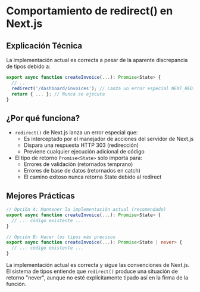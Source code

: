 # Comportamiento de redirect() en Next.js

## Explicación Técnica

La implementación actual es correcta a pesar de la aparente discrepancia de tipos debido a:

```typescript
export async function createInvoice(...): Promise<State> {
  // ...
  redirect('/dashboard/invoices'); // Lanza un error especial NEXT_REDIRECT
  return { ... }; // Nunca se ejecuta
}
```

## ¿Por qué funciona?

- `redirect()` de Next.js lanza un error especial que:
  - Es interceptado por el manejador de acciones del servidor de Next.js
  - Dispara una respuesta HTTP 303 (redirección)
  - Previene cualquier ejecución adicional de código
- El tipo de retorno `Promise<State>` solo importa para:
  - Errores de validación (retornados temprano)
  - Errores de base de datos (retornados en catch)
  - El camino exitoso nunca retorna State debido al redirect

## Mejores Prácticas

```typescript
// Opción A: Mantener la implementación actual (recomendado)
export async function createInvoice(...): Promise<State> {
  // ... código existente ...
}

// Opción B: Hacer los tipos más precisos
export async function createInvoice(...): Promise<State | never> {
  // ... código existente ...
}
```

La implementación actual es correcta y sigue las convenciones de Next.js. El sistema de tipos entiende que `redirect()` produce una situación de retorno "never", aunque no esté explícitamente tipado así en la firma de la función.